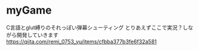 # myGame
C言語とglut縛りのそれっぽい弾幕シューティング
とりあえずここで実況？しながら開発していきます
https://qiita.com/remi_0753_yu/items/cfbba377b3fe6f32a581
